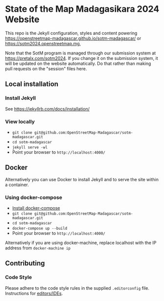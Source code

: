 # State of the Map Madagasikara 2024 Website

This repo is the Jekyll configuration, styles and content powering https://openstreetmap-madagascar.github.io/sotm-madagascar/ or https://sotm2024.openstreetmap.mg,

Note that the SotM program is managed through our submission system at https://pretalx.com/sotm2024. If you change it on the submission system, it will be updated on the website automatically. Do that rather than making pull requests on the "session" files here.

## Local installation

### Install Jekyll

See https://jekyllrb.com/docs/installation/

### View locally

* `git clone git@github.com:OpenStreetMap-Madagascar/sotm-madagascar.git`
* `cd sotm-madagascar`
* `jekyll serve -wl`
* Point your browser to `http://localhost:4000/`

## Docker

Alternatively you can use Docker to install Jekyll and to serve the site within a container.

### Using docker-compose

* [Install docker-compose](https://docs.docker.com/compose/install/)
* `git clone git@github.com:OpenStreetMap-Madagascar/sotm-madagascar.git`
* `cd sotm-madagascar`
* `docker-compose up --build`
* Point your browser to `http://localhost:4000/`

Alternatively if you are using docker-machine, replace localhost with the IP address from `docker-machine ip`

## Contributing

### Code Style

Please adhere to the code style rules in the supplied `.editorconfig` file. Instructions for [editors/IDEs](https://editorconfig.org/#download).
